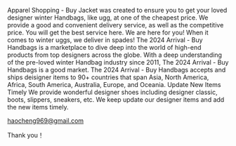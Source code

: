 Apparel Shopping - Buy Jacket was created to ensure you to get your loved designer winter Handbags, like ugg, at one of the cheapest price. We provide a good and convenient delivery service, as well as the competitive price. You will get the best service here. We are here for you! When it comes to winter uggs, we deliver in spades! The 2024 Arrival - Buy Handbags is a marketplace to dive deep into the world of high-end products from top designers across the globe. With a deep understanding of the pre-loved winter Handbag industry since 2011, The 2024 Arrival - Buy Handbags is a good market. The 2024 Arrival - Buy Handbags accepts and ships deisigner items to 90+ countries that span Asia, North America, Africa, South America, Australia, Europe, and Oceania. Update New Items Timely We provide wonderful designer shoes including designer classic, boots, slippers, sneakers, etc. We keep update our designer items and add the new items timely.

haocheng969@gmail.com

Thank you！
